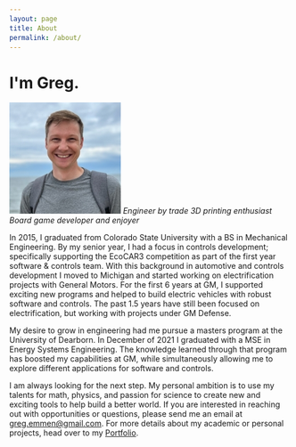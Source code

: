 ```yaml
---
layout: page
title: About
permalink: /about/
---
```


# I'm Greg.
![](assets\img\ProfilePic.jpg)
_Engineer by trade_
_3D printing enthusiast_
_Board game developer and enjoyer_

In 2015, I graduated from Colorado State University with a BS in Mechanical Engineering. By my senior year, I had a focus in controls development; specifically supporting the EcoCAR3 competition as part of the first year software & controls team. With this background in automotive and controls development I moved to Michigan and started working on electrification projects with General Motors. For the first 6 years at GM, I supported exciting new programs and helped to build electric vehicles with robust software and controls. The past 1.5 years have still been focused on electrification, but working with projects under GM Defense.

My desire to grow in engineering had me pursue a masters program at the University of Dearborn. In December of 2021 I graduated with a MSE in Energy Systems Engineering. The knowledge learned through that program has boosted my capabilities at GM, while simultaneously allowing me to explore different applications for software and controls.

I am always looking for the next step. My personal ambition is to use my talents for math, physics, and passion for science to create new and exciting tools to help build a better world. If you are interested in reaching out with opportunities or questions, please send me an email at [greg.emmen@gmail.com](mailto:greg.emmen@gmail.com). For more details about my academic or personal projects, head over to my [Portfolio](/portfolio).